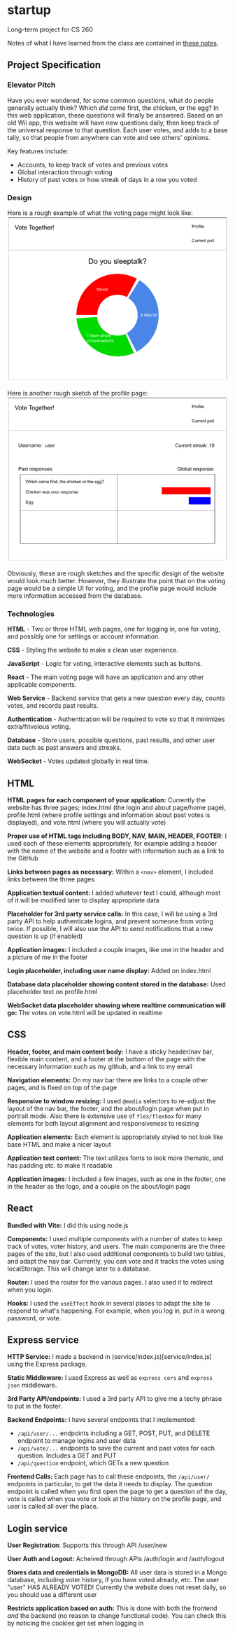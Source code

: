 # startup
Long-term project for CS 260

Notes of what I have learned from the class are contained in [these notes](notes.md).

## Project Specification

### Elevator Pitch
Have you ever wondered, for some common questions, what do people generally actually think? Which _did_ come first, the chicken, or the egg? In this web application, these questions will finally be answered. Based on an old Wii app, this website will have new questions daily, then keep track of the universal response to that question. Each user votes, and adds to a base tally, so that people from anywhere can vote and see others' opinions.

Key features include:
- Accounts, to keep track of votes and previous votes
- Global interaction through voting
- History of past votes or how streak of days in a row you voted

### Design
Here is a rough example of what the voting page might look like:
![Voting page](Images/voting%20page.png)

Here is another rough sketch of the profile page:
![Profile page](Images/profile%20page.png)

Obviously, these are rough sketches and the specific design of the website would look much better. However, they illustrate the point that on the voting page would be a simple UI for voting, and the profile page would include more information accessed from the database.

### Technologies
**HTML** - Two or three HTML web pages, one for logging in, one for voting, and possibly one for settings or account information.

**CSS** - Styling the website to make a clean user experience.

**JavaScript** - Logic for voting, interactive elements such as buttons.

**React** - The main voting page will have an application and any other applicable components.

**Web Service** - Backend service that gets a new question every day, counts votes, and records past results.

**Authentication** - Authentication will be required to vote so that it minimizes extra/frivolous voting.

**Database** - Store users, possible questions, past results, and other user data such as past answers and streaks.

**WebSocket** - Votes updated globally in real time.

## HTML

**HTML pages for each component of your application:** Currently the website has three pages; index.html (the login and about page/home page), profile.html (where profile settings and information about past votes is displayed), and vote.html (where you will actually vote)

**Proper use of HTML tags including BODY, NAV, MAIN, HEADER, FOOTER:** I used each of these elements appropriately, for example adding a header with the name of the website and a footer with information such as a link to the GitHub

**Links between pages as necessary:** Within a `<nav>` element, I included links between the three pages

**Application textual content:** I added whatever text I could, although most of it will be modified later to display appropriate data

**Placeholder for 3rd party service calls:** In this case, I will be using a 3rd party API to help authenticate logins, and prevent someone from voting twice. If possible, I will also use the API to send notifications that a new question is up (if enabled)

**Application images:** I included a couple images, like one in the header and a picture of me in the footer

**Login placeholder, including user name display:** Added on index.html

**Database data placeholder showing content stored in the database:** Used placeholder text on profile.html

**WebSocket data placeholder showing where realtime communication will go:** The votes on vote.html will be updated in realtime

## CSS

**Header, footer, and main content body:** I have a sticky header/nav bar, flexible main content, and a footer at the bottom of the page with the necessary information such as my github, and a link to my email

**Navigation elements:** On my nav bar there are links to a couple other pages, and is fixed on top of the page

**Responsive to window resizing:** I used `@media` selectors to re-adjust the layout of the nav bar, the footer, and the about/login page when put in portrait mode. Also there is extensive use of `flex/flexbox` for many elements for both layout alignment and responsiveness to resizing

**Application elements:** Each element is appropriately styled to not look like base HTML and make a nicer layout

**Application text content:** The text utilizes fonts to look more thematic, and has padding etc. to make it readable

**Application images:** I included a few images, such as one in the footer, one in the header as the logo, and a couple on the about/login page

## React

**Bundled with Vite:** I did this using node.js

**Components:** I used multiple components with a number of states to keep track of votes, voter history, and users. The main components are the three pages of the site, but I also used additional components to build two tables, and adapt the nav bar. Currently, you can vote and it tracks the votes using localStorage. This will change later to a database.

**Router:** I used the router for the various pages. I also used it to redirect when you login.

**Hooks:** I used the `useEffect` hook in several places to adapt the site to respond to what's happening. For example, when you log in, put in a wrong password, or vote.

## Express service

**HTTP Service:** I made a backend in (service/index.js)[service/index.js] using the Express package.

**Static Middleware:** I used Express as well as `express cors` and `express json` middleware.

**3rd Party API/endpoints:** I used a 3rd party API to give me a techy phrase to put in the footer.

**Backend Endpoints:** I have several endpoints that I implemented:
  - `/api/user/...` endpoints including a GET, POST, PUT, and DELETE endpoint to manage logins and user data
  - `/api/vote/...` endpoints to save the current and past votes for each question. Includes a GET and PUT
  - `/api/question` endpoint, which GETs a new question

**Frontend Calls:** Each page has to call these endpoints, the `/api/user/` endpoints in particular, to get the data it needs to display. The question endpoint is called when you first open the page to get a question of the day, vote is called when you vote or look at the history on the profile page, and user is called all over the place.

## Login service

**User Registration**: Supports this through API /user/new

**User Auth and Logout:** Acheived through APIs /auth/login and /auth/logout

**Stores data and credentials in MongoDB:** All user data is stored in a Mongo database, including voter history, if you have voted already, etc. The user "user" HAS ALREADY VOTED! Currently the website does not reset daily, so you should use a different user

**Restricts application based on auth:** This is done with both the frontend *and* the backend (no reason to change functional code). You can check this by noticing the cookies get set when logging in
